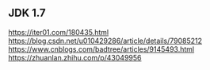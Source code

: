 ## JDK 1.7
https://iter01.com/180435.html
https://blog.csdn.net/u010429286/article/details/79085212
https://www.cnblogs.com/badtree/articles/9145493.html
https://zhuanlan.zhihu.com/p/43049956